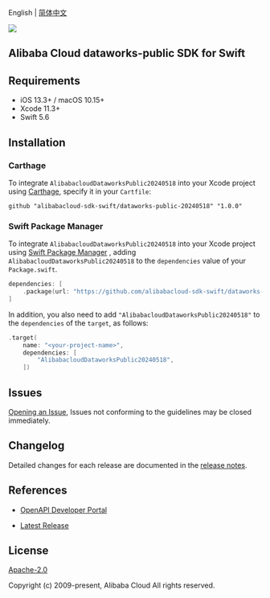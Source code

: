 English | [简体中文](README-CN.md)

![](https://aliyunsdk-pages.alicdn.com/icons/AlibabaCloud.svg)

## Alibaba Cloud dataworks-public SDK for Swift

## Requirements

- iOS 13.3+ / macOS 10.15+
- Xcode 11.3+
- Swift 5.6

## Installation

### Carthage

To integrate `AlibabacloudDataworksPublic20240518` into your Xcode project using [Carthage](https://github.com/Carthage/Carthage), specify it in your `Cartfile`:

```ogdl
github "alibabacloud-sdk-swift/dataworks-public-20240518" "1.0.0"
```

### Swift Package Manager

To integrate `AlibabacloudDataworksPublic20240518` into your Xcode project using [Swift Package Manager](https://swift.org/package-manager/) , adding `AlibabacloudDataworksPublic20240518` to the `dependencies` value of your `Package.swift`.

```swift
dependencies: [
    .package(url: "https://github.com/alibabacloud-sdk-swift/dataworks-public-20240518.git", from: "1.0.0")
]
```

In addition, you also need to add `"AlibabacloudDataworksPublic20240518"` to the `dependencies` of the `target`, as follows:

```swift
.target(
    name: "<your-project-name>",
    dependencies: [
        "AlibabacloudDataworksPublic20240518",
    ])
```

## Issues

[Opening an Issue](https://github.com/alibabacloud-sdk-swift/dataworks-public-20240518/issues/new), Issues not conforming to the guidelines may be closed immediately.

## Changelog

Detailed changes for each release are documented in the [release notes](./ChangeLog.txt).

## References

* [OpenAPI Developer Portal](https://next.api.alibabacloud.com/home)
- [Latest Release](https://github.com/alibabacloud-sdk-swift/dataworks-public-20240518)

## License

[Apache-2.0](http://www.apache.org/licenses/LICENSE-2.0)

Copyright (c) 2009-present, Alibaba Cloud All rights reserved.
